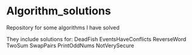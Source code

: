 # Algorithm_solutions
Repository for some algorithms I have solved 

They include solutions for:
DeadFish
EventsHaveConflicts
ReverseWord
TwoSum
SwapPairs
PrintOddNums
NotVerySecure

